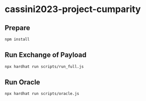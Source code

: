 # cassini2023-project-cumparity

## Prepare

```bash
npm install
```

## Run Exchange of Payload

```bash
npx hardhat run scripts/run_full.js
```

## Run Oracle

```bash
npx hardhat run scripts/oracle.js
```
